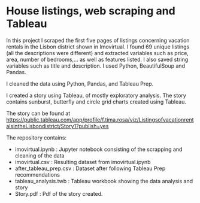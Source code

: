 # House listings, web scraping and Tableau


In this project I scraped the first five pages of listings concerning vacation rentals in the Lisbon district shown in Imovirtual. 
I found 69 unique listings (all the descriptions were different) and extracted variables such as price, area, number of bedrooms,... as well as features listed.
I also saved string variables such as title and description. I used Python, BeautifulSoup and Pandas.

I cleaned the data using Python, Pandas, and Tableau Prep.

I created a story using Tableau, of mostly exploratory analysis. The story contains sunburst, butterfly and circle grid charts created using Tableau.

The story can be found at https://public.tableau.com/app/profile/f.tima.rosa/viz/ListingsofvacationrentalsintheLisbondistrict/Story1?publish=yes 

The repository contains:

- imovirtual.ipynb : Jupyter notebook consisting of the scrapping and cleaning of the data
- imovirtual.csv : Resulting dataset from imovirtual.ipynb 
- after_tableau_prep.csv : Dataset after following Tableau Prep recommendations
- tableau_analysis.twb : Tableau workbook showing the data analysis and story
- Story.pdf : Pdf of the story created.
